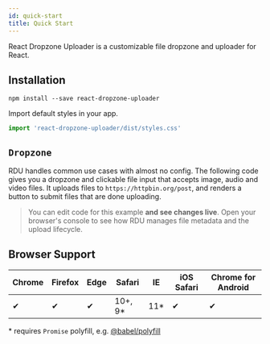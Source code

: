 ```yaml
---
id: quick-start
title: Quick Start
---
```



React Dropzone Uploader is a customizable file dropzone and uploader for React.


## Installation
`npm install --save react-dropzone-uploader`

Import default styles in your app.

~~~js
import 'react-dropzone-uploader/dist/styles.css'
~~~


## `Dropzone`
RDU handles common use cases with almost no config. The following code gives you a dropzone and clickable file input that accepts image, audio and video files. It uploads files to `https://httpbin.org/post`, and renders a button to submit files that are done uploading.

>You can edit code for this example __and see changes live__. Open your browser's console to see how RDU manages file metadata and the upload lifecycle.

<div id="rsg-root"></div>


## Browser Support
| Chrome | Firefox | Edge | Safari | IE | iOS Safari | Chrome for Android |
| --- | --- | --- | --- | --- | --- | --- |
| ✔ | ✔ | ✔ | 10+, 9\* | 11\* | ✔ | ✔ |

\* requires `Promise` polyfill, e.g. [@babel/polyfill](https://babeljs.io/docs/en/babel-polyfill)
<script type="text/javascript" src="./assets/styleguide-quickstart/build/bundle.d83b9625.js" async="true"></script>
